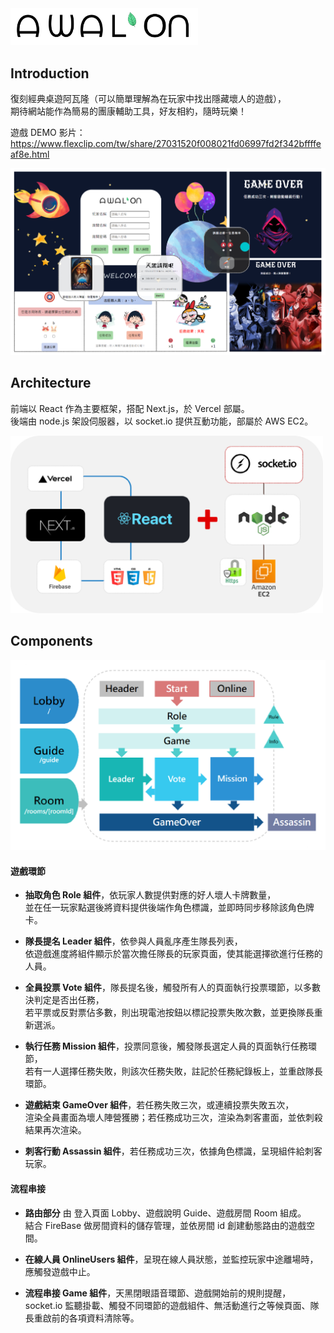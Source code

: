 
<img src='./public/logo.png' width='300'>

## Introduction

復刻經典桌遊阿瓦隆（可以簡單理解為在玩家中找出隱藏壞人的遊戲），  
期待網站能作為簡易的團康輔助工具，好友相約，隨時玩樂！  

遊戲 DEMO 影片：https://www.flexclip.com/tw/share/27031520f008021fd06997fd2f342bffffeaf8e.html

<img src='./public/read/demo.PNG' width='700'> 

## Architecture

前端以 React 作為主要框架，搭配 Next.js，於 Vercel 部屬。  
後端由 node.js 架設伺服器，以 socket.io 提供互動功能，部屬於 AWS EC2。

<img src='./public/read/architecture.png' width='500'>

## Components

<img src='./public/read/components.PNG' width='600'> 

#### 遊戲環節

- <b>抽取角色 Role 組件</b>，依玩家人數提供對應的好人壞人卡牌數量，  
並在任一玩家點選後將資料提供後端作角色標識，並即時同步移除該角色牌卡。
  
- <b>隊長提名 Leader 組件</b>，依參與人員亂序產生隊長列表，  
依遊戲進度將組件顯示於當次擔任隊長的玩家頁面，使其能選擇欲進行任務的人員。

- <b>全員投票 Vote 組件</b>，隊長提名後，觸發所有人的頁面執行投票環節，以多數決判定是否出任務，  
若平票或反對票佔多數，則出現電池按鈕以標記投票失敗次數，並更換隊長重新選派。

- <b>執行任務 Mission 組件</b>，投票同意後，觸發隊長選定人員的頁面執行任務環節，  
若有一人選擇任務失敗，則該次任務失敗，註記於任務紀錄板上，並重啟隊長環節。

- <b>遊戲結束 GameOver 組件</b>，若任務失敗三次，或連續投票失敗五次，  
渲染全員畫面為壞人陣營獲勝；若任務成功三次，渲染為刺客畫面，並依刺殺結果再次渲染。

- <b>刺客行動 Assassin 組件</b>，若任務成功三次，依據角色標識，呈現組件給刺客玩家。

#### 流程串接

- <b>路由部分</b> 由 登入頁面 Lobby、遊戲說明 Guide、遊戲房間 Room 組成。  
結合 FireBase 做房間資料的儲存管理，並依房間 id 創建動態路由的遊戲空間。

- <b>在線人員 OnlineUsers 組件</b>，呈現在線人員狀態，並監控玩家中途離場時，應觸發遊戲中止。

- <b>流程串接 Game 組件</b>，天黑閉眼語音環節、遊戲開始前的規則提醒，  
socket.io 監聽掛載、觸發不同環節的遊戲組件、無活動進行之等候頁面、隊長重啟前的各項資料清除等。













